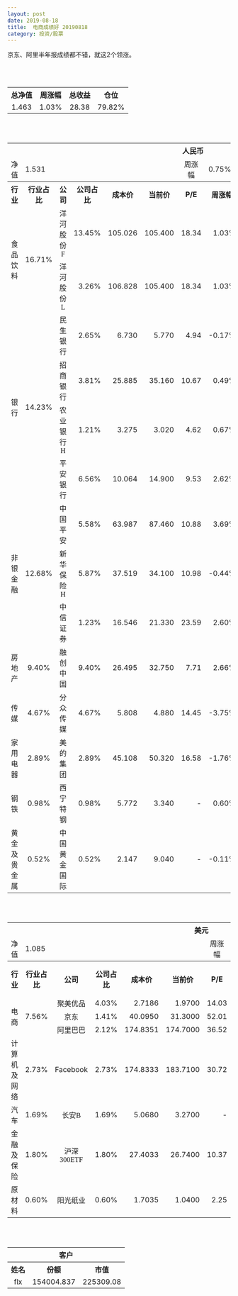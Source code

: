 ```yaml
---
layout: post
date: 2019-08-18
title:  电商成绩好 20190818
category: 投资/股票
---
```


京东、阿里半年报成绩都不错，就这2个领涨。

<br/>
<br/>

<table cellspacing="0" border="0">
	<tr>
		<th height="21" align="center"><font face="Noto Sans CJK SC Regular">总净值</font></th>
		<th align="center"><font face="Noto Sans CJK SC Regular">周涨幅</font></th>
		<th align="center"><font face="Noto Sans CJK SC Regular">总收益</font></th>
		<th align="center"><font face="Noto Sans CJK SC Regular">仓位</font></th>
	</tr>
	<tr>
		<td height="17" align="center" sdval="1.463" sdnum="1033;0;0.000">1.463</td>
		<td align="center" sdval="0.0103" sdnum="1033;0;0.00%">1.03%</td>
		<td align="center" sdval="28.38" sdnum="1033;0;0.00">28.38</td>
		<td align="center" sdval="0.7982" sdnum="1033;0;0.00%">79.82%</td>
	</tr>
</table>
<br />
<br />
<table>
	<tr>
		<th colspan="12"  height="21" align="center" valign="middle"><font face="Noto Sans CJK SC Regular">人民币</font></th>
		</tr>
	<tr>
		<td height="17" align="center"><font face="Noto Sans CJK SC Regular">净值</font></td>
		<td colspan="5"  align="left" valign="middle" sdval="1.531" sdnum="1033;">1.531</td>
		<td align="center"><font face="Noto Sans CJK SC Regular">周涨幅</font></td>
		<td colspan="5"  align="left" valign="middle" sdval="0.0075" sdnum="1033;0;0.00%">0.75%</td>
		</tr>
	<tr>
		<th height="21" align="center" valign="middle"><font face="Noto Sans CJK SC Regular">行业</font></th>
		<th align="center" valign="middle"><font face="Noto Sans CJK SC Regular">行业占比</font></th>
		<th align="center"><font face="Noto Sans CJK SC Regular">公司</font></th>
		<th align="center"><font face="Noto Sans CJK SC Regular">公司占比</font></th>
		<th align="center"><font face="Noto Sans CJK SC Regular">成本价</font></th>
		<th align="center"><font face="Noto Sans CJK SC Regular">当前价</font></th>
		<th align="center">P/E</th>
		<th align="center"><font face="Noto Sans CJK SC Regular">周涨幅</font></th>
		<th align="center"><font face="Noto Sans CJK SC Regular">总涨幅</font></th>
		<th align="left"><font face="Noto Sans CJK SC Regular">下一阶梯</font></th>
		<th align="left"><font face="Noto Sans CJK SC Regular">浮动止损价</font></th>
		<th align="center"><font face="Noto Sans CJK SC Regular">止损价</font></th>
	</tr>
	<tr>
		<td rowspan="2"  height="42" align="center" valign="middle"><font face="Noto Sans CJK SC Regular">食品饮料</font></td>
		<td rowspan="2"  align="center" valign="middle" sdval="0.1671" sdnum="1033;0;0.00%">16.71%</td>
		<td align="center"><font face="Noto Sans CJK SC Regular">洋河股份F</font></td>
		<td align="right" sdval="0.1345" sdnum="1033;0;0.00%">13.45%</td>
		<td align="right" sdval="105.026" sdnum="1033;0;0.000">105.026</td>
		<td align="right" sdval="105.4" sdnum="1033;0;0.000">105.400</td>
		<td align="right" sdval="18.34" sdnum="1033;0;0.00">18.34</td>
		<td align="right" sdval="0.0103" sdnum="1033;0;0.00%">1.03%</td>
		<td align="right" bgcolor="#FFCCCC" sdval="0.00216102298478482" sdnum="1033;0;0.00%"><font color="#CC0000">0.22%</font></td>
		<td align="right" sdval="131.2825" sdnum="1033;0;0.000">131.283</td>
		<td align="right" sdval="0" sdnum="1033;0;0.000">0.000</td>
		<td align="right" sdval="0" sdnum="1033;0;0.000">0.000</td>
	</tr>
	<tr>
		<td align="center"><font face="Noto Sans CJK SC Regular">洋河股份L</font></td>
		<td align="right" sdval="0.0326" sdnum="1033;0;0.00%">3.26%</td>
		<td align="right" sdval="106.828" sdnum="1033;0;0.000">106.828</td>
		<td align="right" sdval="105.4" sdnum="1033;0;0.000">105.400</td>
		<td align="right" sdval="18.34" sdnum="1033;0;0.00">18.34</td>
		<td align="right" sdval="0.0103" sdnum="1033;0;0.00%">1.03%</td>
		<td align="right" bgcolor="#CCFFCC" sdval="-0.0147672819859962" sdnum="1033;0;0.00%"><font color="#006600">-1.48%</font></td>
		<td align="right" sdval="133.535" sdnum="1033;0;0.000">133.535</td>
		<td align="right" sdval="0" sdnum="1033;0;0.000">0.000</td>
		<td align="right" sdval="0" sdnum="1033;0;0.000">0.000</td>
	</tr>
	<tr>
		<td rowspan="4"  height="72" align="center" valign="middle"><font face="Noto Sans CJK SC Regular">银行</font></td>
		<td rowspan="4"  align="center" valign="middle" sdval="0.1423" sdnum="1033;0;0.00%">14.23%</td>
		<td align="center"><font face="Noto Sans CJK SC Regular">民生银行</font></td>
		<td align="right" sdval="0.0265" sdnum="1033;0;0.00%">2.65%</td>
		<td align="right" sdval="6.73" sdnum="1033;0;0.000">6.730</td>
		<td align="right" sdval="5.77" sdnum="1033;0;0.000">5.770</td>
		<td align="right" sdval="4.94" sdnum="1033;0;0.00">4.94</td>
		<td align="right" sdval="-0.0017" sdnum="1033;0;0.00%">-0.17%</td>
		<td align="right" bgcolor="#CCFFCC" sdval="-0.144044873699852" sdnum="1033;0;0.00%"><font color="#006600">-14.40%</font></td>
		<td align="right" sdval="8.4125" sdnum="1033;0;0.000">8.413</td>
		<td align="right" sdval="0" sdnum="1033;0;0.000">0.000</td>
		<td align="right" sdval="0" sdnum="1033;0;0.000">0.000</td>
	</tr>
	<tr>
		<td align="center"><font face="Noto Sans CJK SC Regular">招商银行</font></td>
		<td align="right" sdval="0.0381" sdnum="1033;0;0.00%">3.81%</td>
		<td align="right" sdval="25.885" sdnum="1033;0;0.000">25.885</td>
		<td align="right" sdval="35.16" sdnum="1033;0;0.000">35.160</td>
		<td align="right" sdval="10.67" sdnum="1033;0;0.00">10.67</td>
		<td align="right" sdval="0.0049" sdnum="1033;0;0.00%">0.49%</td>
		<td align="right" bgcolor="#FFCCCC" sdval="0.356915626810894" sdnum="1033;0;0.00%"><font color="#CC0000">35.69%</font></td>
		<td align="right" bgcolor="#CCFFCC" sdval="40.4453125" sdnum="1033;0;0.000"><font color="#006600">40.445</font></td>
		<td align="right" bgcolor="#FFCCCC" sdval="29.76775" sdnum="1033;0;0.000"><font color="#CC0000">29.768</font></td>
		<td align="right" bgcolor="#FFCCCC" sdval="30.849" sdnum="1033;0;0.000"><font color="#CC0000">30.849</font></td>
	</tr>
	<tr>
		<td align="center"><font face="Noto Sans CJK SC Regular">农业银行H</font></td>
		<td align="right" sdval="0.0121" sdnum="1033;0;0.00%">1.21%</td>
		<td align="right" sdval="3.275" sdnum="1033;0;0.000">3.275</td>
		<td align="right" sdval="3.02" sdnum="1033;0;0.000">3.020</td>
		<td align="right" sdval="4.62" sdnum="1033;0;0.00">4.62</td>
		<td align="right" sdval="0.0067" sdnum="1033;0;0.00%">0.67%</td>
		<td align="right" bgcolor="#CCFFCC" sdval="-0.0792625954198474" sdnum="1033;0;0.00%"><font color="#006600">-7.93%</font></td>
		<td align="right" sdval="4.09375" sdnum="1033;0;0.000">4.094</td>
		<td align="right" sdval="0" sdnum="1033;0;0.000">0.000</td>
		<td align="right" sdval="0" sdnum="1033;0;0.000">0.000</td>
	</tr>
	<tr>
		<td align="center"><font face="Noto Sans CJK SC Regular">平安银行</font></td>
		<td align="right" sdval="0.0656" sdnum="1033;0;0.00%">6.56%</td>
		<td align="right" sdval="10.064" sdnum="1033;0;0.000">10.064</td>
		<td align="right" sdval="14.9" sdnum="1033;0;0.000">14.900</td>
		<td align="right" sdval="9.53" sdnum="1033;0;0.00">9.53</td>
		<td align="right" sdval="0.0262" sdnum="1033;0;0.00%">2.62%</td>
		<td align="right" bgcolor="#FFCCCC" sdval="0.479124642289348" sdnum="1033;0;0.00%"><font color="#CC0000">47.91%</font></td>
		<td align="right" bgcolor="#CCFFCC" sdval="15.725" sdnum="1033;0;0.000"><font color="#006600">15.725</font></td>
		<td align="right" bgcolor="#FFCCCC" sdval="11.5736" sdnum="1033;0;0.000"><font color="#CC0000">11.574</font></td>
		<td align="right" bgcolor="#FFCCCC" sdval="11.574" sdnum="1033;0;0.000"><font color="#CC0000">11.574</font></td>
	</tr>
	<tr>
		<td rowspan="3"  height="52" align="center" valign="middle"><font face="Noto Sans CJK SC Regular">非银金融</font></td>
		<td rowspan="3"  align="center" valign="middle" sdval="0.1268" sdnum="1033;0;0.00%">12.68%</td>
		<td align="center"><font face="Noto Sans CJK SC Regular">中国平安</font></td>
		<td align="right" sdval="0.0558" sdnum="1033;0;0.00%">5.58%</td>
		<td align="right" sdval="63.987" sdnum="1033;0;0.000">63.987</td>
		<td align="right" sdval="87.46" sdnum="1033;0;0.000">87.460</td>
		<td align="right" sdval="10.88" sdnum="1033;0;0.00">10.88</td>
		<td align="right" sdval="0.0369" sdnum="1033;0;0.00%">3.69%</td>
		<td align="right" bgcolor="#FFCCCC" sdval="0.365440139403316" sdnum="1033;0;0.00%"><font color="#CC0000">36.54%</font></td>
		<td align="right" bgcolor="#CCFFCC" sdval="99.9796875" sdnum="1033;0;0.000"><font color="#006600">99.980</font></td>
		<td align="right" bgcolor="#FFCCCC" sdval="73.58505" sdnum="1033;0;0.000"><font color="#CC0000">73.585</font></td>
		<td align="right" bgcolor="#FFCCCC" sdval="73.585" sdnum="1033;0;0.000"><font color="#CC0000">73.585</font></td>
	</tr>
	<tr>
		<td align="center"><font face="Noto Sans CJK SC Regular">新华保险H</font></td>
		<td align="right" sdval="0.0587" sdnum="1033;0;0.00%">5.87%</td>
		<td align="right" sdval="37.519" sdnum="1033;0;0.000">37.519</td>
		<td align="right" sdval="34.1" sdnum="1033;0;0.000">34.100</td>
		<td align="right" sdval="10.98" sdnum="1033;0;0.00">10.98</td>
		<td align="right" sdval="-0.0044" sdnum="1033;0;0.00%">-0.44%</td>
		<td align="right" bgcolor="#CCFFCC" sdval="-0.0925271622377996" sdnum="1033;0;0.00%"><font color="#006600">-9.25%</font></td>
		<td align="right" sdval="46.89875" sdnum="1033;0;0.000">46.899</td>
		<td align="right" sdval="0" sdnum="1033;0;0.000">0.000</td>
		<td align="right" sdval="0" sdnum="1033;0;0.000">0.000</td>
	</tr>
	<tr>
		<td align="center"><font face="Noto Sans CJK SC Regular">中信证券</font></td>
		<td align="right" sdval="0.0123" sdnum="1033;0;0.00%">1.23%</td>
		<td align="right" sdval="16.546" sdnum="1033;0;0.000">16.546</td>
		<td align="right" sdval="21.33" sdnum="1033;0;0.000">21.330</td>
		<td align="right" sdval="23.59" sdnum="1033;0;0.00">23.59</td>
		<td align="right" sdval="0.026" sdnum="1033;0;0.00%">2.60%</td>
		<td align="right" bgcolor="#FFCCCC" sdval="0.287733325274991" sdnum="1033;0;0.00%"><font color="#CC0000">28.77%</font></td>
		<td align="right" bgcolor="#CCFFCC" sdval="25.853125" sdnum="1033;0;0.000"><font color="#006600">25.853</font></td>
		<td align="right" bgcolor="#FFCCCC" sdval="19.0279" sdnum="1033;0;0.000"><font color="#CC0000">19.028</font></td>
		<td align="right" bgcolor="#FFCCCC" sdval="19.43" sdnum="1033;0;0.000"><font color="#CC0000">19.430</font></td>
	</tr>
	<tr>
		<td height="17" align="center" valign="middle"><font face="Noto Sans CJK SC Regular">房地产</font></td>
		<td align="center" valign="middle" sdval="0.094" sdnum="1033;0;0.00%">9.40%</td>
		<td align="center"><font face="Noto Sans CJK SC Regular">融创中国</font></td>
		<td align="right" sdval="0.094" sdnum="1033;0;0.00%">9.40%</td>
		<td align="right" sdval="26.495" sdnum="1033;0;0.000">26.495</td>
		<td align="right" sdval="32.75" sdnum="1033;0;0.000">32.750</td>
		<td align="right" sdval="7.71" sdnum="1033;0;0.00">7.71</td>
		<td align="right" sdval="0.0266" sdnum="1033;0;0.00%">2.66%</td>
		<td align="right" bgcolor="#FFCCCC" sdval="0.23468227967541" sdnum="1033;0;0.00%"><font color="#CC0000">23.47%</font></td>
		<td align="right" sdval="33.11875" sdnum="1033;0;0.000">33.119</td>
		<td align="right" sdval="0" sdnum="1033;0;0.000">0.000</td>
		<td align="right" bgcolor="#FFCCCC" sdval="38.884" sdnum="1033;0;0.000"><font color="#CC0000">38.884</font></td>
	</tr>
	<tr>
		<td height="17" align="center" valign="middle"><font face="Noto Sans CJK SC Regular">传媒</font></td>
		<td align="center" valign="middle" sdval="0.0467" sdnum="1033;0;0.00%">4.67%</td>
		<td align="center"><font face="Noto Sans CJK SC Regular">分众传媒</font></td>
		<td align="right" sdval="0.0467" sdnum="1033;0;0.00%">4.67%</td>
		<td align="right" sdval="5.808" sdnum="1033;0;0.000">5.808</td>
		<td align="right" sdval="4.88" sdnum="1033;0;0.000">4.880</td>
		<td align="right" sdval="14.45" sdnum="1033;0;0.00">14.45</td>
		<td align="right" sdval="-0.0375" sdnum="1033;0;0.00%">-3.75%</td>
		<td align="right" bgcolor="#CCFFCC" sdval="-0.161179614325069" sdnum="1033;0;0.00%"><font color="#006600">-16.12%</font></td>
		<td align="right" sdval="7.26" sdnum="1033;0;0.000">7.260</td>
		<td align="right" sdval="0" sdnum="1033;0;0.000">0.000</td>
		<td align="right" sdval="0" sdnum="1033;0;0.000">0.000</td>
	</tr>
	<tr>
		<td height="17" align="center" valign="middle"><font face="Noto Sans CJK SC Regular">家用电器</font></td>
		<td align="center" valign="middle" sdval="0.0289" sdnum="1033;0;0.00%">2.89%</td>
		<td align="center"><font face="Noto Sans CJK SC Regular">美的集团</font></td>
		<td align="right" sdval="0.0289" sdnum="1033;0;0.00%">2.89%</td>
		<td align="right" sdval="45.108" sdnum="1033;0;0.000">45.108</td>
		<td align="right" sdval="50.32" sdnum="1033;0;0.000">50.320</td>
		<td align="right" sdval="16.58" sdnum="1033;0;0.00">16.58</td>
		<td align="right" sdval="-0.0176" sdnum="1033;0;0.00%">-1.76%</td>
		<td align="right" bgcolor="#FFCCCC" sdval="0.114144914427596" sdnum="1033;0;0.00%"><font color="#CC0000">11.41%</font></td>
		<td align="right" sdval="56.385" sdnum="1033;0;0.000">56.385</td>
		<td align="right" sdval="0" sdnum="1033;0;0.000">0.000</td>
		<td align="right" sdval="0" sdnum="1033;0;0.000">0.000</td>
	</tr>
	<tr>
		<td height="17" align="center"><font face="Noto Sans CJK SC Regular">钢铁</font></td>
		<td align="center" valign="middle" sdval="0.0098" sdnum="1033;0;0.00%">0.98%</td>
		<td align="center"><font face="Noto Sans CJK SC Regular">西宁特钢</font></td>
		<td align="right" sdval="0.0098" sdnum="1033;0;0.00%">0.98%</td>
		<td align="right" sdval="5.772" sdnum="1033;0;0.000">5.772</td>
		<td align="right" sdval="3.34" sdnum="1033;0;0.000">3.340</td>
		<td align="right" sdnum="1033;0;0.00">-</td>
		<td align="right" sdval="0.006" sdnum="1033;0;0.00%">0.60%</td>
		<td align="right" bgcolor="#CCFFCC" sdval="-0.422744421344421" sdnum="1033;0;0.00%"><font color="#006600">-42.27%</font></td>
		<td align="right" sdval="7.215" sdnum="1033;0;0.000">7.215</td>
		<td align="right" sdval="0" sdnum="1033;0;0.000">0.000</td>
		<td align="right" sdval="0" sdnum="1033;0;0.000">0.000</td>
	</tr>
	<tr>
		<td height="17" align="center"><font face="Noto Sans CJK SC Regular">黄金及贵金属</font></td>
		<td align="center" valign="middle" sdval="0.0052" sdnum="1033;0;0.00%">0.52%</td>
		<td align="center"><font face="Noto Sans CJK SC Regular">中国黄金国际</font></td>
		<td align="right" sdval="0.0052" sdnum="1033;0;0.00%">0.52%</td>
		<td align="right" sdval="2.147" sdnum="1033;0;0.000">2.147</td>
		<td align="right" sdval="9.04" sdnum="1033;0;0.000">9.040</td>
		<td align="right" sdnum="1033;0;0.00">-</td>
		<td align="right" sdval="-0.0011" sdnum="1033;0;0.00%">-0.11%</td>
		<td align="right" bgcolor="#FFCCCC" sdval="3.20912631578947" sdnum="1033;0;0.00%"><font color="#CC0000">320.91%</font></td>
		<td align="right" bgcolor="#CCFFCC" sdval="10.2376937866211" sdnum="1033;0;0.000"><font color="#006600">10.238</font></td>
		<td align="right" bgcolor="#FFCCCC" sdval="7.53494262695312" sdnum="1033;0;0.000"><font color="#CC0000">7.535</font></td>
		<td align="right" sdval="0" sdnum="1033;0;0.000">0.000</td>
	</tr>
</table>
<br />
<br />
<table>
	<tr>
		<th colspan="12"  height="21" align="center" valign="middle"><font face="Noto Sans CJK SC Regular">美元</font></th>
		</tr>
	<tr>
		<td height="17" align="center"><font face="Noto Sans CJK SC Regular">净值</font></td>
		<td colspan="5"  align="left" valign="middle" sdval="1.085" sdnum="1033;">1.085</td>
		<td align="center"><font face="Noto Sans CJK SC Regular">周涨幅</font></td>
		<td colspan="5"  align="left" valign="middle" sdval="0.0388" sdnum="1033;0;0.00%">3.88%</td>
		</tr>
	<tr>
		<th height="22" align="center" valign="middle"><font face="Noto Sans CJK SC Regular">行业</font></th>
		<th align="center" valign="middle"><font face="Noto Sans CJK SC Regular">行业占比</font></th>
		<th align="center"><font face="Noto Sans CJK SC Regular">公司</font></th>
		<th align="center"><font face="Noto Sans CJK SC Regular">公司占比</font></th>
		<th align="center"><font face="Noto Sans CJK SC Regular">成本价</font></th>
		<th align="center"><font face="Noto Sans CJK SC Regular">当前价</font></th>
		<th align="center">P/E</th>
		<th align="center"><font face="Noto Sans CJK SC Regular">周涨幅</font></th>
		<th align="center"><font face="Noto Sans CJK SC Regular">总涨幅</font></th>
		<th align="left"><font face="Noto Sans CJK SC Regular">下一阶梯</font></th>
		<th align="left"><font face="Noto Sans CJK SC Regular">浮动止损价</font></th>
		<th align="center"><font face="Noto Sans CJK SC Regular">止损价</font></th>
	</tr>
	<tr>
		<td rowspan="3"  height="51" align="center" valign="middle"><font face="Noto Sans CJK SC Regular">电商</font></td>
		<td rowspan="3"  align="center" valign="middle" sdval="0.0756" sdnum="1033;0;0.00%">7.56%</td>
		<td align="center" sdnum="1033;0;0.00%"><font face="Noto Sans CJK SC Regular">聚美优品</font></td>
		<td align="right" sdval="0.0403" sdnum="1033;0;0.00%">4.03%</td>
		<td align="right" sdval="2.7186" sdnum="1033;0;0.0000">2.7186</td>
		<td align="right" sdval="1.97" sdnum="1033;0;0.0000">1.9700</td>
		<td align="right" sdval="14.03" sdnum="1033;0;0.00">14.03</td>
		<td align="right" sdval="0.0103" sdnum="1033;0;0.00%">1.03%</td>
		<td align="right" bgcolor="#CCFFCC" sdval="-0.27676231884058" sdnum="1033;0;0.00%"><font color="#006600">-27.68%</font></td>
		<td align="right" sdval="3.39825" sdnum="1033;0;0.000">3.398</td>
		<td align="right" sdval="0" sdnum="1033;0;0.000">0.000</td>
		<td align="right" sdval="0" sdnum="1033;0;0.000">0.000</td>
	</tr>
	<tr>
		<td align="center" sdnum="1033;0;0.00%"><font face="Noto Sans CJK SC Regular">京东</font></td>
		<td align="right" sdval="0.0141" sdnum="1033;0;0.00%">1.41%</td>
		<td align="right" sdval="40.095" sdnum="1033;0;0.0000">40.0950</td>
		<td align="right" sdval="31.3" sdnum="1033;0;0.0000">31.3000</td>
		<td align="right" sdval="52.01" sdnum="1033;0;0.00">52.01</td>
		<td align="right" sdval="0.1546" sdnum="1033;0;0.00%">15.46%</td>
		<td align="right" bgcolor="#CCFFCC" sdval="-0.220754034168849" sdnum="1033;0;0.00%"><font color="#006600">-22.08%</font></td>
		<td align="right" sdval="50.11875" sdnum="1033;0;0.000">50.119</td>
		<td align="right" sdval="0" sdnum="1033;0;0.000">0.000</td>
		<td align="right" sdval="0" sdnum="1033;0;0.000">0.000</td>
	</tr>
	<tr>
		<td align="center" sdnum="1033;0;0.00%"><font face="Noto Sans CJK SC Regular">阿里巴巴</font></td>
		<td align="right" sdval="0.0212" sdnum="1033;0;0.00%">2.12%</td>
		<td align="right" sdval="174.8351" sdnum="1033;0;0.0000">174.8351</td>
		<td align="right" sdval="174.7" sdnum="1033;0;0.0000">174.7000</td>
		<td align="right" sdval="36.52" sdnum="1033;0;0.00">36.52</td>
		<td align="right" sdval="0.0972" sdnum="1033;0;0.00%">9.72%</td>
		<td align="right" bgcolor="#CCFFCC" sdval="-0.00217272813067881" sdnum="1033;0;0.00%"><font color="#006600">-0.22%</font></td>
		<td align="right" sdval="218.543875" sdnum="1033;0;0.000">218.544</td>
		<td align="right" sdval="0" sdnum="1033;0;0.000">0.000</td>
		<td align="right" sdval="0" sdnum="1033;0;0.000">0.000</td>
	</tr>
	<tr>
		<td height="17" align="center"><font face="Noto Sans CJK SC Regular">计算机及网络</font></td>
		<td align="center" sdval="0.0273" sdnum="1033;0;0.00%">2.73%</td>
		<td align="center" sdnum="1033;0;0.00%">Facebook</td>
		<td align="right" sdval="0.0273" sdnum="1033;0;0.00%">2.73%</td>
		<td align="right" sdval="174.8333" sdnum="1033;0;0.0000">174.8333</td>
		<td align="right" sdval="183.71" sdnum="1033;0;0.0000">183.7100</td>
		<td align="right" sdval="30.72" sdnum="1033;0;0.00">30.72</td>
		<td align="right" sdval="-0.0221" sdnum="1033;0;0.00%">-2.21%</td>
		<td align="right" bgcolor="#FFCCCC" sdval="0.0493723643035966" sdnum="1033;0;0.00%"><font color="#CC0000">4.94%</font></td>
		<td align="right" sdval="218.541625" sdnum="1033;0;0.000">218.542</td>
		<td align="right" sdval="0" sdnum="1033;0;0.000">0.000</td>
		<td align="right" sdval="0" sdnum="1033;0;0.000">0.000</td>
	</tr>
	<tr>
		<td height="22" align="center" valign="middle"><font face="Noto Sans CJK SC Regular">汽车</font></td>
		<td align="center" sdval="0.0169" sdnum="1033;0;0.00%">1.69%</td>
		<td align="center" sdnum="1033;0;0.00%"><font face="Noto Sans CJK SC Regular">长安B</font></td>
		<td align="right" sdval="0.0169" sdnum="1033;0;0.00%">1.69%</td>
		<td align="right" sdval="5.068" sdnum="1033;0;0.0000">5.0680</td>
		<td align="right" sdval="3.27" sdnum="1033;0;0.0000">3.2700</td>
		<td align="right" sdnum="1033;0;0.00">-</td>
		<td align="right" sdval="0.0548" sdnum="1033;0;0.00%">5.48%</td>
		<td align="right" bgcolor="#CCFFCC" sdval="-0.356175059194949" sdnum="1033;0;0.00%"><font color="#006600">-35.62%</font></td>
		<td align="right" sdval="6.335" sdnum="1033;0;0.000">6.335</td>
		<td align="right" sdval="0" sdnum="1033;0;0.000">0.000</td>
		<td align="right" sdval="0" sdnum="1033;0;0.000">0.000</td>
	</tr>
	<tr>
		<td height="21" align="center"><font face="Noto Sans CJK SC Regular"> 金融及保险</font></td>
		<td align="center" sdval="0.018" sdnum="1033;0;0.00%">1.80%</td>
		<td align="center" sdnum="1033;0;0.00%"><font face="Noto Sans CJK SC Regular">沪深300ETF</font></td>
		<td align="right" sdval="0.018" sdnum="1033;0;0.00%">1.80%</td>
		<td align="right" sdval="27.4033" sdnum="1033;0;0.0000">27.4033</td>
		<td align="right" sdval="26.74" sdnum="1033;0;0.0000">26.7400</td>
		<td align="right" sdval="10.37" sdnum="1033;0;0.00">10.37</td>
		<td align="right" sdval="0.0351" sdnum="1033;0;0.00%">3.51%</td>
		<td align="right" bgcolor="#CCFFCC" sdval="-0.0868" sdnum="1033;0;0.00%"><font color="#006600">-8.68%</font></td>
		<td align="right" sdval="34.254125" sdnum="1033;0;0.000">34.254</td>
		<td align="right" sdval="0" sdnum="1033;0;0.000">0.000</td>
		<td align="right" sdval="0" sdnum="1033;0;0.000">0.000</td>
	</tr>
	<tr>
		<td height="17" align="center"><font face="Noto Sans CJK SC Regular">原材料</font></td>
		<td align="center" sdval="0.006" sdnum="1033;0;0.00%">0.60%</td>
		<td align="center" sdnum="1033;0;0.00%"><font face="Noto Sans CJK SC Regular">阳光纸业</font></td>
		<td align="right" sdval="0.006" sdnum="1033;0;0.00%">0.60%</td>
		<td align="right" sdval="1.7035" sdnum="1033;0;0.0000">1.7035</td>
		<td align="right" sdval="1.04" sdnum="1033;0;0.0000">1.0400</td>
		<td align="right" sdval="2.25" sdnum="1033;0;0.00">2.25</td>
		<td align="right" sdval="0" sdnum="1033;0;0.00%">0.00%</td>
		<td align="right" bgcolor="#CCFFCC" sdval="-0.390892221896096" sdnum="1033;0;0.00%"><font color="#006600">-39.09%</font></td>
		<td align="right" sdval="2.129375" sdnum="1033;0;0.000">2.129</td>
		<td align="right" sdval="0" sdnum="1033;0;0.000">0.000</td>
		<td align="right" sdval="0" sdnum="1033;0;0.000">0.000</td>
	</tr>
</table>
<br />
<br />
<table>
	<tr>
		<th colspan="12"  height="21" align="center" valign="middle"><font face="Noto Sans CJK SC Regular">客户</font></th>
		</tr>
	<tr>
		<th height="22" align="center"><font face="Noto Sans CJK SC Regular">姓名</font></th>
		<th align="center"><font face="Noto Sans CJK SC Regular">份额</font></th>
		<th align="center"><font face="Noto Sans CJK SC Regular">市值</font></th>
	</tr>
	<tr>
		<td height="17" align="center">flx</td>
		<td align="center" sdval="154004.837" sdnum="1033;">154004.837</td>
		<td align="center" sdval="225309.076531" sdnum="1033;0;0.00">225309.08</td>
	</tr>
</table>
